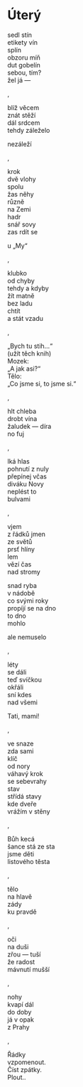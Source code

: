 Úterý
=====

sedl stín  
etikety vín  
splín  
obzoru míň  
dut gobelín  
sebou, tím?  
žel já —

,

blíž věcem  
znát stěží  
dál srdcem  
tehdy záleželo

nezáleží

,

krok  
dvě vlohy  
spolu  
žas něhy  
různě  
na Zemi  
hadr  
snář sovy  
zas rdít se

u „My“

,

klubko  
od chyby  
tehdy a kdyby  
žít matně  
bez ladu  
chtít  
a stát vzadu

,

„Bych tu stih...“  
(užít těch knih)  
Mozek:  
„A jak asi?“  
Tělo:  
„Co jsme si, to jsme si.“

,

hlt chleba  
drobt vína  
žaludek — díra  
no fuj

,

lká hlas  
pohnutí z nuly  
přepínej včas  
diváku Novy  
neplést to  
bulvami

,

vjem  
z řádků jmen  
ze světů  
prsť hlíny  
lem  
vězí čas  
nad stromy  

snad ryba  
v nádobě  
co svými roky  
propíjí se na dno  
to dno  
mohlo

ale nemuselo

,

léty  
se dáli  
teď svíčkou  
okřáli  
sní kdes  
nad všemi

Tati, mami!

,

ve snaze  
zda sami  
klíč  
od nory  
váhavý krok  
se sebevrahy  
stav  
střídá stavy  
kde dveře  
vrážím v stěny

,

Bůh kecá  
šance stá ze sta  
jsme děti  
listového těsta

,

tělo  
na hlavě  
zády  
ku pravdě

,

oči  
na duši  
zřou — tuší  
že radost  
mávnutí mušší

,

nohy  
kvapí dál  
do doby  
já v opak  
z Prahy

,

Řádky  
vzpomenout.  
Číst zpátky.  
Plout..


